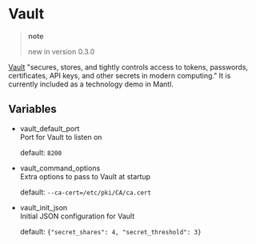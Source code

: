 # Vault

> **note**
> 
> new in version 0.3.0

[Vault](https://www.vaultproject.io/) "secures, stores, and tightly
controls access to tokens, passwords, certificates, API keys, and other
secrets in modern computing." It is currently included as a technology
demo in Mantl.

## Variables

  - vault\_default\_port  
    Port for Vault to listen on
    
    default: `8200`

  - vault\_command\_options  
    Extra options to pass to Vault at startup
    
    default: `--ca-cert=/etc/pki/CA/ca.cert`

  - vault\_init\_json  
    Initial JSON configuration for Vault
    
    default: `{"secret_shares": 4, "secret_threshold": 3}`

